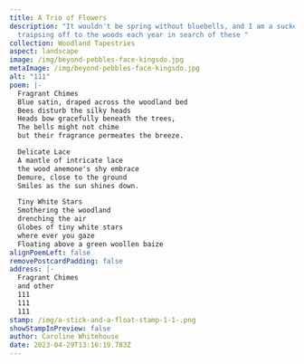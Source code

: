 ```yaml
---
title: A Trio of Flowers
description: "It wouldn't be spring without bluebells, and I am a sucker for
  traipsing off to the woods each year in search of these "
collection: Woodland Tapestries
aspect: landscape
image: /img/beyond-pebbles-face-kingsdo.jpg
metaImage: /img/beyond-pebbles-face-kingsdo.jpg
alt: "111"
poem: |-
  Fragrant Chimes
  Blue satin, draped across the woodland bed
  Bees disturb the silky heads 
  Heads bow gracefully beneath the trees, 
  The bells might not chime
  but their fragrance permeates the breeze.

  Delicate Lace
  A mantle of intricate lace
  the wood anemone's shy embrace
  Demure, close to the ground 
  Smiles as the sun shines down.

  Tiny White Stars
  Smothering the woodland
  drenching the air
  Globes of tiny white stars 
  where ever you gaze
  Floating above a green woollen baize
alignPoemLeft: false
removePostcardPadding: false
address: |-
  Fragrant Chimes
  and other 
  111
  111
  111
stamp: /img/a-stick-and-a-float-stamp-1-1-.png
showStampInPreview: false
author: Caroline Whitehouse
date: 2023-04-29T13:16:19.783Z
---
```

